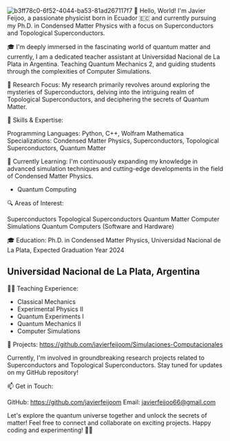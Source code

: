 ![b3ff78c0-6f52-4044-ba53-81ad267117f7](https://github.com/javierfeijoom/javierfeijoom/assets/55416949/039217b8-adf1-4dc7-9e15-bf02d5514191)
👋 Hello, World! I'm Javier Feijoo, a passionate physicist born in Ecuador 🇪🇨 and currently pursuing my Ph.D. in Condensed Matter Physics with a focus on Superconductors and Topological Superconductors.

🎓 I'm deeply immersed in the fascinating world of quantum matter and currently, I am a dedicated teacher assistant at Universidad Nacional de La Plata in Argentina. Teaching Quantum Mechanics 2, and guiding students through the complexities of Computer Simulations.

🚀 Research Focus:
My research primarily revolves around exploring the mysteries of Superconductors, delving into the intriguing realm of Topological Superconductors, and deciphering the secrets of Quantum Matter.

🔧 Skills & Expertise:

Programming Languages: Python, C++, Wolfram Mathematica
Specializations: Condensed Matter Physics, Superconductors, Topological Superconductors, Quantum Matter

🌱 Currently Learning:
I'm continuously expanding my knowledge in advanced simulation techniques and cutting-edge developments in the field of Condensed Matter Physics.
* Quantum Computing

🔍 Areas of Interest:

Superconductors
Topological Superconductors
Quantum Matter
Computer Simulations
Quantum Computers (Software and Hardware)

🎓 Education:
Ph.D. in Condensed Matter Physics, Universidad Nacional de La Plata, Expected Graduation Year 2024

## Universidad Nacional de La Plata, Argentina

👨‍🏫 Teaching Experience: 
* Classical Mechanics
* Experimental Physics II
* Quantum Experiments I
* Quantum Mechanics II
* Computer Simulations



🌟 Projects:
https://github.com/javierfeijoom/Simulaciones-Computacionales

Currently, I'm involved in groundbreaking research projects related to Superconductors and Topological Superconductors. Stay tuned for updates on my GitHub repository!

📫 Get in Touch:

GitHub: https://github.com/javierfeijoom
Email: javierfeijoo66@gmail.com

Let's explore the quantum universe together and unlock the secrets of matter! Feel free to connect and collaborate on exciting projects. Happy coding and experimenting! 🚀✨


